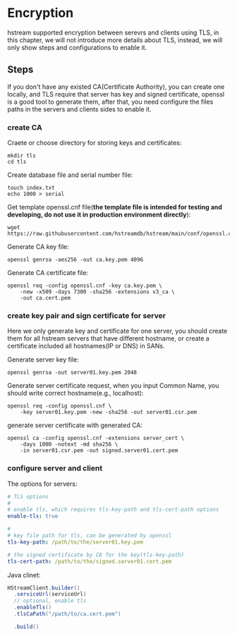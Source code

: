 # Encryption
hstream supported encryption between serevrs and clients using TLS,
in this chapter, we will not introduce more details about TLS, 
instead, we will only show steps and configurations to enable it.

## Steps
If you don't have any existed CA(Certificate Authority),
you can create one locally,
and TLS require that server has key and signed certificate,
openssl is a good tool to generate them,
after that, you need configure the files paths in the servers
and clients sides to enable it.

### create CA

Craete or choose directory for storing keys and certificates:
```shell
mkdir tls
cd tls
```

Create database file and serial number file:
```shell
touch index.txt
echo 1000 > serial
```

Get template openssl.cnf file(**the template file is intended for testing and developing,
do not use it in production environment directly**):
```shell
wget https://raw.githubusercontent.com/hstreamdb/hstream/main/conf/openssl.cnf
```

Generate CA key file:
```shell
openssl genrsa -aes256 -out ca.key.pem 4096
```

Generate CA certificate file:
```shell
openssl req -config openssl.cnf -key ca.key.pem \
    -new -x509 -days 7300 -sha256 -extensions v3_ca \
    -out ca.cert.pem
```

### create key pair and sign certificate for server
Here we only generate key and certificate for one server,
you should create them for all hstream servers that have different hostname,
or create a certificate included all hostnames(IP or DNS) in SANs.

Generate server key file:
```shell
openssl genrsa -out server01.key.pem 2048
```

Generate server certificate request,
when you input Common Name,
you should write correct hostname(e.g., localhost):
```shell
openssl req -config openssl.cnf \
    -key server01.key.pem -new -sha256 -out server01.csr.pem
```

generate server certificate with generated CA:
```shell
openssl ca -config openssl.cnf -extensions server_cert \
    -days 1000 -notext -md sha256 \
    -in server01.csr.pem -out signed.server01.cert.pem
```

### configure server and client
The options for servers:
```yaml
# TLS options
#
# enable tls, which requires tls-key-path and tls-cert-path options
enable-tls: true

#
# key file path for tls, can be generated by openssl
tls-key-path: /path/to/the/server01.key.pem

# the signed certificate by CA for the key(tls-key-path)
tls-cert-path: /path/to/the/signed.server01.cert.pem
```

Java clinet:
```java
HStreamClient.builder()
  .serviceUrl(serviceUrl)
  // optional, enable tls
  .enableTls()
  .tlsCaPath("/path/to/ca.cert.pem")

  .build()
```
